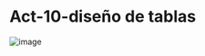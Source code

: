 # Act-10-diseño de tablas


![image](https://github.com/user-attachments/assets/64987df4-3b5c-47b1-9029-b10fd9910884)

